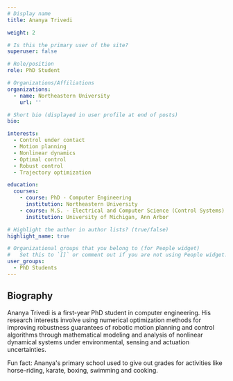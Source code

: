 ```yaml
---
# Display name
title: Ananya Trivedi

weight: 2

# Is this the primary user of the site?
superuser: false

# Role/position
role: PhD Student

# Organizations/Affiliations
organizations:
  - name: Northeastern University
    url: ''

# Short bio (displayed in user profile at end of posts)
bio:

interests:
  - Control under contact
  - Motion planning  
  - Nonlinear dynamics
  - Optimal control
  - Robust control
  - Trajectory optimization

education:
  courses:
    - course: PhD - Computer Engineering
      institution: Northeastern University
    - course: M.S. - Electrical and Computer Science (Control Systems)
      institution: University of Michigan, Ann Arbor

# Highlight the author in author lists? (true/false)
highlight_name: true

# Organizational groups that you belong to (for People widget)
#   Set this to `[]` or comment out if you are not using People widget.
user_groups:
  - PhD Students
---
```


## Biography

Ananya Trivedi is a first-year PhD student in computer engineering. His research interests involve using numerical optimization methods for improving robustness guarantees of robotic motion planning and control algorithms through mathematical modeling and analysis of nonlinear dynamical systems under environmental, sensing and actuation uncertainties.

Fun fact: Ananya's primary school used to give out grades for activities like horse-riding, karate, boxing, swimming and cooking.
